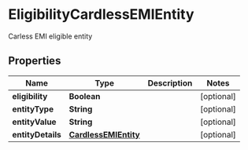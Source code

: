 

# EligibilityCardlessEMIEntity

Carless EMI eligible entity

## Properties

| Name | Type | Description | Notes |
|------------ | ------------- | ------------- | -------------|
|**eligibility** | **Boolean** |  |  [optional] |
|**entityType** | **String** |  |  [optional] |
|**entityValue** | **String** |  |  [optional] |
|**entityDetails** | [**CardlessEMIEntity**](CardlessEMIEntity.md) |  |  [optional] |



